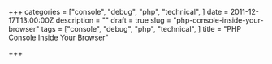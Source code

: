 +++
categories = ["console", "debug", "php", "technical", ]
date = 2011-12-17T13:00:00Z
description = ""
draft = true
slug = "php-console-inside-your-browser"
tags = ["console", "debug", "php", "technical", ]
title = "PHP Console Inside Your Browser"

+++




